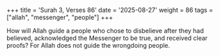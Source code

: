 +++
title = 'Surah 3, Verses 86'
date = '2025-08-27'
weight = 86
tags = ["allah", "messenger", "people"]
+++

How will Allah guide a people who chose to disbelieve after they had believed, acknowledged the Messenger to be true, and received clear proofs? For Allah does not guide the wrongdoing people.